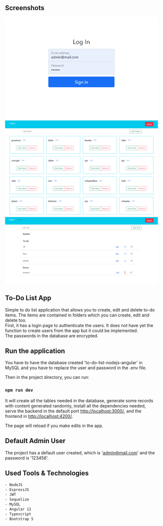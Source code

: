 ## Screenshots

![](screenshot-0.png)
![](screenshot-1.png)
![](screenshot-2.png)

## To-Do List App

Simple to do list application that allows you to create, edit and delete to-do items. The items are contained in folders which you can create, edit and delete too. <br>
First, it has a login page to authenticate the users. It does not have yet the function to create users from the app but it could be implemented. <br>
The passwords in the database are encrypted.

## Run the application

You have to have the database created 'to-do-list-nodejs-angular' in MySQL and you have to replace the user and password in the .env file.<br>

Then in the project directory, you can run:
### `npm run dev`

It will create all the tables needed in the database, generate some records with content generated randomly, install all the dependencies needed, serve the backend in the default port [http://localhost:3000/](http://localhost:3000/), and the frontend in [http://localhost:4200/](http://localhost:4200/).

The page will reload if you make edits in the app.<br>

## Default Admin User

The project has a default user created, which is 'admin@mail.com' and the password is '123456'.

## Used Tools & Technologies

```
- NodeJS
- ExpressJS
- JWT
- Sequelize
- MySQL
- Angular 12
- Typescript
- Bootstrap 5

```
